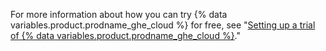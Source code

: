 For more information about how you can try {% data variables.product.prodname_ghe_cloud %} for free, see "[Setting up a trial of {% data variables.product.prodname_ghe_cloud %}](/get-started/signing-up-for-github/setting-up-a-trial-of-github-enterprise-cloud)."

